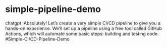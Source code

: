 # simple-pipeline-demo
chatgpt :Absolutely! Let’s create a very simple CI/CD pipeline to give you a hands-on experience. We’ll set up a pipeline using a free tool called GitHub Actions, which will automate some basic steps: building and testing code.
#Simple-CI/CD-Pipeline-Demo
